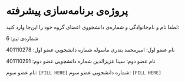 # پروژه‌ی برنامه‌سازی پیشرفته
لطفا نام و نام‌خانوادگی و شماره‌ی دانشجووی اعضای گروه خود را این‌جا وارد کنید:

شماره‌ی تیم: 6

نام عضو اول: امیرمحمد بندری ماسوله
شماره دانشجویی عضو اول: 401110278

نام عضو دوم: سینا عزیزالدین
شماره دانشجویی عضو دوم: 401110291

نام عضو سوم: `[FILL HERE]`
شماره دانشجویی عضو سوم: `[FILL HERE]`

